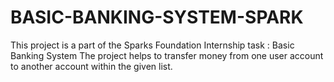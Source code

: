 # BASIC-BANKING-SYSTEM-SPARK
This project is a part of the Sparks Foundation Internship task : Basic Banking System  The project helps to transfer money from one user account to another account within the given list.
